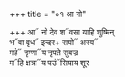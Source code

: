 +++
title = "०१ आ नो"

+++
आ᳓ नो देव श᳓वसा याहि शुष्मिन्  
भ᳓वा वृध᳓ इन्दर+ रायो᳓ अस्य᳓  
महे᳓ नृम्णा᳓य नृपते सुवज्र  
म᳓हि क्षत्रा᳓य पउं᳓सियाय शूर